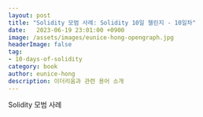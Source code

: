 ```yaml
---
layout: post
title: "Solidity 모범 사례: Solidity 10일 챌린지 - 10일차"
date:   2023-06-19 23:01:00 +0900
image: /assets/images/eunice-hong-opengraph.jpg
headerImage: false
tag:
- 10-days-of-solidity
category: book
author: eunice-hong
description: 이더리움과 관련 용어 소개
---
```


Solidity 모범 사례
